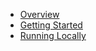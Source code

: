 <!-- docs/_sidebar.md -->

* [Overview](/)
* [Getting Started](getting-started.md)
* [Running Locally](running-locally.md)